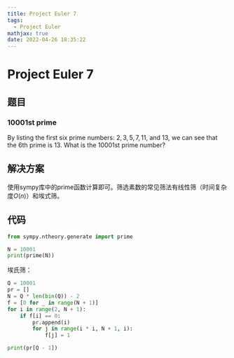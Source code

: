 ```yaml
---
title: Project Euler 7
tags:
  - Project Euler
mathjax: true
date: 2022-04-26 18:35:22
---
```


<escape><!-- more --></escape>

# Project Euler 7

## 题目

### 10001st prime

By listing the first six prime numbers: $2, 3, 5, 7, 11$, and $13$, we can see that the $6\mathrm{th}$ prime is $13$.
What is the $10 001\mathrm{st}$ prime number?

## 解决方案

使用sympy库中的prime函数计算即可。筛选素数的常见筛法有线性筛（时间复杂度$O(n)$）和埃式筛。

## 代码

```Python
from sympy.ntheory.generate import prime

N = 10001
print(prime(N))
```

埃氏筛：

```Python
Q = 10001
pr = []
N = Q * len(bin(Q)) - 2
f = [0 for _ in range(N + 1)]
for i in range(2, N + 1):
    if f[i] == 0:
        pr.append(i)
        for j in range(i * i, N + 1, i):
            f[j] = 1

print(pr[Q - 1])
```
